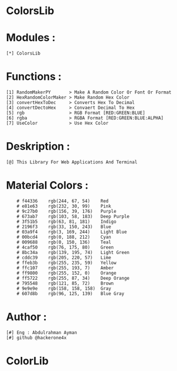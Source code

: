 # ColorsLib 

# Modules :
    [*] ColorsLib
# Functions :
    [1] RandomMakerPY       > Make A Random Color Or Font Or Format
    [2] HexRandomColorMaker > Make Random Hex Color 
    [3] convertHexToDec     > Converts Hex To Decimal
    [4] convertDectoHex     > Convaert Decimal To Hex
    [5] rgb                 > RGB Format [RED:GREEN:BLUE]
    [6] rgba                > RGBA Format [RED:GREEN:BLUE:ALPHA]
    [7] UseColor            > Use Hex Color 
# Deskription :
    [@] This Library For Web Applications And Terminal
# Material Colors :
        # f44336	rgb(244, 67, 54)	Red
        # e81e63	rgb(232, 30, 99)	Pink
        # 9c27b0	rgb(156, 39, 176)	Purple
        # 673ab7	rgb(103, 58, 183)	Deep Purple
        # 3f51b5	rgb(63, 81, 181)	Indigo
        # 2196f3	rgb(33, 150, 243)	Blue
        # 03a9f4	rgb(3, 169, 244)	Light Blue
        # 00bcd4	rgb(0, 188, 212)	Cyan
        # 009688	rgb(0, 150, 136)	Teal
        # 4caf50	rgb(76, 175, 80)	Green
        # 8bc34a	rgb(139, 195, 74)	Light Green
        # cddc39	rgb(205, 220, 57)	Lime
        # ffeb3b	rgb(255, 235, 59)	Yellow
        # ffc107	rgb(255, 193, 7)	Amber
        # ff9800	rgb(255, 152, 0)	Orange
        # ff5722	rgb(255, 87, 34)	Deep Orange
        # 795548	rgb(121, 85, 72)	Brown
        # 9e9e9e	rgb(158, 158, 158)	Gray
        # 607d8b	rgb(96, 125, 139)	Blue Gray
# Author :
    [#] Eng : Abdulrahman Ayman 
    [#] github @hackerone4x
# ColorLib
